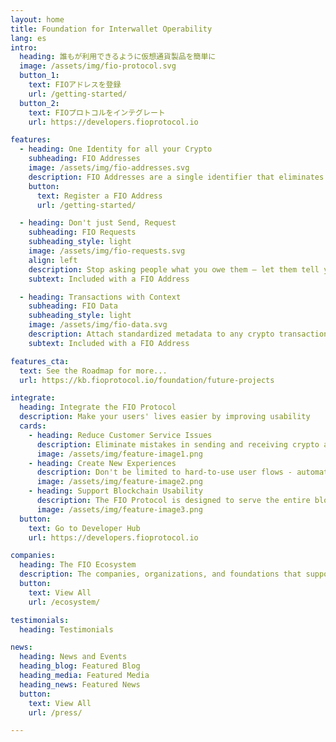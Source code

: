 ```yaml
---
layout: home
title: Foundation for Interwallet Operability
lang: es
intro:
  heading: 誰もが利用できるように仮想通貨製品を簡単に
  image: /assets/img/fio-protocol.svg
  button_1:
    text: FIOアドレスを登録
    url: /getting-started/
  button_2:
    text: FIOプロトコルをインテグレート
    url: https://developers.fioprotocol.io

features:
  - heading: One Identity for all your Crypto
    subheading: FIO Addresses
    image: /assets/img/fio-addresses.svg
    description: FIO Addresses are a single identifier that eliminates the need to see, or even know about, blockchain public addresses. It’s simple to register, easy to use, and works with every token/coin automatically.
    button:
      text: Register a FIO Address
      url: /getting-started/

  - heading: Don't just Send, Request
    subheading: FIO Requests
    subheading_style: light
    image: /assets/img/fio-requests.svg
    align: left
    description: Stop asking people what you owe them – let them tell you. Enjoy in-app requests for funds, done in an encrypted and private manner – specify the type and amount and eliminate confusion for the sender
    subtext: Included with a FIO Address

  - heading: Transactions with Context
    subheading: FIO Data
    subheading_style: light
    image: /assets/img/fio-data.svg
    description: Attach standardized metadata to any crypto transaction, ranging from a simple note to structured data like an order card or invoice. Remember the “why” behind every transaction
    subtext: Included with a FIO Address

features_cta: 
  text: See the Roadmap for more...
  url: https://kb.fioprotocol.io/foundation/future-projects

integrate:
  heading: Integrate the FIO Protocol
  description: Make your users' lives easier by improving usability
  cards:
    - heading: Reduce Customer Service Issues
      description: Eliminate mistakes in sending and receiving crypto and focus on your core product
      image: /assets/img/feature-image1.png
    - heading: Create New Experiences
      description: Don't be limited to hard-to-use user flows - automate the pain away
      image: /assets/img/feature-image2.png
    - heading: Support Blockchain Usability
      description: The FIO Protocol is designed to serve the entire blockchain ecosystem, join the cause!
      image: /assets/img/feature-image3.png
  button:
    text: Go to Developer Hub
    url: https://developers.fioprotocol.io

companies:
  heading: The FIO Ecosystem
  description: The companies, organizations, and foundations that support the ongoing development of the FIO Protocol
  button:
    text: View All
    url: /ecosystem/

testimonials:
  heading: Testimonials

news:
  heading: News and Events
  heading_blog: Featured Blog
  heading_media: Featured Media
  heading_news: Featured News
  button:
    text: View All
    url: /press/

---
```


